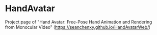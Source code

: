 # HandAvatar
Project page of "Hand Avatar: Free-Pose Hand Animation and Rendering from Monocular Video" (https://seanchenxy.github.io/HandAvatarWeb/)
